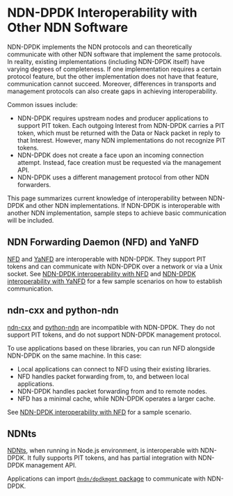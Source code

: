 # NDN-DPDK Interoperability with Other NDN Software

NDN-DPDK implements the NDN protocols and can theoretically communicate with other NDN software that implement the same protocols.
In reality, existing implementations (including NDN-DPDK itself) have varying degrees of completeness.
If one implementation requires a certain protocol feature, but the other implementation does not have that feature, communication cannot succeed.
Moreover, differences in transports and management protocols can also create gaps in achieving interoperability.

Common issues include:

* NDN-DPDK requires upstream nodes and producer applications to support PIT token.
  Each outgoing Interest from NDN-DPDK carries a PIT token, which must be returned with the Data or Nack packet in reply to that Interest.
  However, many NDN implementations do not recognize PIT tokens.
* NDN-DPDK does not create a face upon an incoming connection attempt.
  Instead, face creation must be requested via the management API.
* NDN-DPDK uses a different management protocol from other NDN forwarders.

This page summarizes current knowledge of interoperability between NDN-DPDK and other NDN implementations.
If NDN-DPDK is interoperable with another NDN implementation, sample steps to achieve basic communication will be included.

## NDN Forwarding Daemon (NFD) and YaNFD

[NFD](https://named-data.net/doc/NFD/) and [YaNFD](https://github.com/named-data/YaNFD) are interoperable with NDN-DPDK.
They support PIT tokens and can communicate with NDN-DPDK over a network or via a Unix socket.
See [NDN-DPDK interoperability with NFD](NFD.md) and [NDN-DPDK interoperability with YaNFD](YaNFD.md) for a few sample scenarios on how to establish communication.

## ndn-cxx and python-ndn

[ndn-cxx](https://named-data.net/doc/ndn-cxx/) and [python-ndn](https://python-ndn.readthedocs.io) are incompatible with NDN-DPDK.
They do not support PIT tokens, and do not support NDN-DPDK management protocol.

To use applications based on these libraries, you can run NFD alongside NDN-DPDK on the same machine.
In this case:

* Local applications can connect to NFD using their existing libraries.
* NFD handles packet forwarding from, to, and between local applications.
* NDN-DPDK handles packet forwarding from and to remote nodes.
* NFD has a minimal cache, while NDN-DPDK operates a larger cache.

See [NDN-DPDK interoperability with NFD](NFD.md) for a sample scenario.

## NDNts

[NDNts](https://yoursunny.com/p/NDNts/), when running in Node.js environment, is interoperable with NDN-DPDK.
It fully supports PIT tokens, and has partial integration with NDN-DPDK management API.

Applications can import [`@ndn/dpdkmgmt` package](https://www.npmjs.com/package/@ndn/dpdkmgmt) to communicate with NDN-DPDK.
